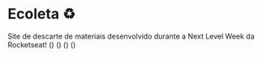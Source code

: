 # Ecoleta ♻️
 Site de descarte de materiais desenvolvido durante a Next Level Week da Rocketseat!
 ()
 ()
 ()
 ()

